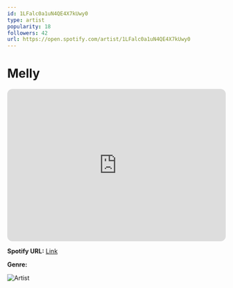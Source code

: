 ```yaml
---
id: 1LFalc0a1uN4QE4X7kUwy0
type: artist
popularity: 18
followers: 42
url: https://open.spotify.com/artist/1LFalc0a1uN4QE4X7kUwy0
---
```

# Melly

<iframe style="border-radius:12px" src="https://open.spotify.com/embed/artist/1LFalc0a1uN4QE4X7kUwy0" width="100%" height="352" frameBorder="0" allowfullscreen="" allow="autoplay; clipboard-write; encrypted-media; fullscreen; picture-in-picture" loading="lazy"></iframe>

**Spotify URL:** [Link](https://open.spotify.com/artist/1LFalc0a1uN4QE4X7kUwy0)

**Genre:** 

![Artist](https://i.scdn.co/image/ab6761610000e5eb65892cd56ea900a3ec376f02)
